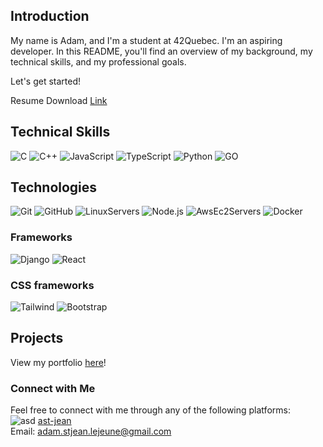 ## Introduction
My name is Adam, and I'm a student at 42Quebec. 
I'm an aspiring developer.
In this README, you'll find an overview of my background, my technical skills, and my professional goals. 

Let's get started!

Resume Download [Link](https://www.adam.somewhat.ca/Adam_Cv_25.pdf)

## Technical Skills
![C](https://img.shields.io/badge/-C-444444?style=for-the-badge&logo=c)
![C++](https://img.shields.io/badge/-C++-444444?style=for-the-badge&logo=c%2B%2B)
![JavaScript](https://img.shields.io/badge/-JavaScript-444444?style=for-the-badge&logo=javascript)
![TypeScript](https://img.shields.io/badge/-TypeScript-444444?style=for-the-badge&logo=typescript)
![Python](https://img.shields.io/badge/-PYTHON-444444?style=for-the-badge&logo=python)
![GO](https://img.shields.io/badge/-GO-444444?style=for-the-badge&logo=go)

## Technologies
![Git](https://img.shields.io/badge/-Git-444444?style=for-the-badge&logo=git&logoColor=White)
![GitHub](https://img.shields.io/badge/-GitHub-444444?style=for-the-badge&logo=github&logoColor=White)
![LinuxServers](https://img.shields.io/badge/-Linux-444444?style=for-the-badge&logo=linux&logoColor=White)
![Node.js](https://img.shields.io/badge/-Node.js-444444?style=for-the-badge&logo=node.js&logoColor=White)
![AwsEc2Servers](https://img.shields.io/badge/-AWS-444444?style=for-the-badge&logo=amazonwebservices&logoColor=White)
![Docker](https://img.shields.io/badge/-Docker-444444?style=for-the-badge&logo=docker&logoColor=White)
### Frameworks
![Django](https://img.shields.io/badge/-Django-444444?style=for-the-badge&logo=django&logoColor=White)
![React](https://img.shields.io/badge/-React-444444?style=for-the-badge&logo=react)
### CSS frameworks
![Tailwind](https://img.shields.io/badge/Bootstrap-444444?style=for-the-badge&logo=bootstrap&logoColor=white)
![Bootstrap](https://img.shields.io/badge/Bootstrap-444444?style=for-the-badge&logo=bootstrap&logoColor=white)

## Projects

View my portfolio [here](https://adam.somewhat.ca)!

### Connect with Me
Feel free to connect with me through any of the following platforms: \
![asd](https://img.shields.io/badge/LinkedIn-0077B5?style=for-the-badge&logo=linkedin&logoColor=white) 
[ast-jean](https://www.linkedin.com/in/ast-jean/) \
Email: adam.stjean.lejeune@gmail.com

